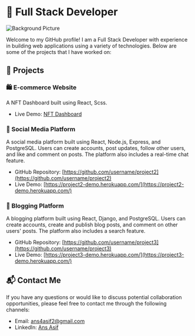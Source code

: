 # 🚀 Full Stack Developer

![Background Picture](https://images.unsplash.com/photo-1498050108023-c5249f4df085?ixlib=rb-4.0.3&ixid=MnwxMjA3fDB8MHxwaG90by1wYWdlfHx8fGVufDB8fHx8&auto=format&fit=crop&w=1000&q=80)

Welcome to my GitHub profile! I am a Full Stack Developer with experience in building web applications using a variety of technologies. Below are some of the projects that I have worked on:

## 🔨 Projects

### 🛍️ E-commerce Website

A NFT Dashboard built using React, Scss.

- Live Demo: [NFT Dashboard](http://opensniper.surge.sh/)

### 📱 Social Media Platform

A social media platform built using React, Node.js, Express, and PostgreSQL. Users can create accounts, post updates, follow other users, and like and comment on posts. The platform also includes a real-time chat feature.

- GitHub Repository: [https://github.com/username/project2](https://github.com/username/project2)
- Live Demo: [https://project2-demo.herokuapp.com/](https://project2-demo.herokuapp.com/)

### 📝 Blogging Platform

A blogging platform built using React, Django, and PostgreSQL. Users can create accounts, create and publish blog posts, and comment on other users' posts. The platform also includes a search feature.

- GitHub Repository: [https://github.com/username/project3](https://github.com/username/project3)
- Live Demo: [https://project3-demo.herokuapp.com/](https://project3-demo.herokuapp.com/)

## 📬 Contact Me

If you have any questions or would like to discuss potential collaboration opportunities, please feel free to contact me through the following channels:

- Email: [ans4asif2@gmail.com](mailto:ans4asif2@gmail.com)
- LinkedIn: [Ans Asif](https://www.linkedin.com/in/ans-asif-732b8a1b3/)
